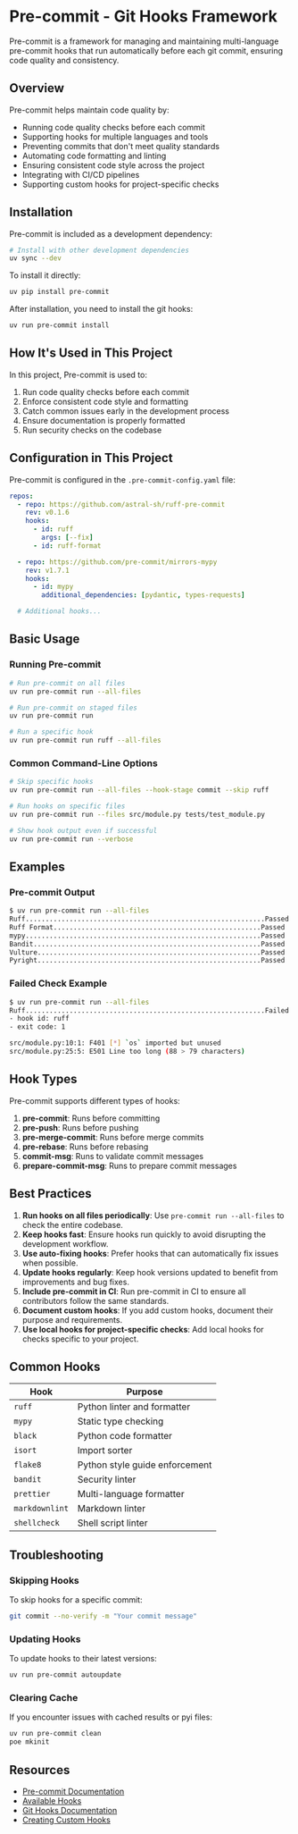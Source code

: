 # Pre-commit - Git Hooks Framework

Pre-commit is a framework for managing and maintaining multi-language pre-commit hooks that run automatically before each git commit, ensuring code quality and consistency.

## Overview

Pre-commit helps maintain code quality by:

- Running code quality checks before each commit
- Supporting hooks for multiple languages and tools
- Preventing commits that don't meet quality standards
- Automating code formatting and linting
- Ensuring consistent code style across the project
- Integrating with CI/CD pipelines
- Supporting custom hooks for project-specific checks

## Installation

Pre-commit is included as a development dependency:

```bash
# Install with other development dependencies
uv sync --dev
```

To install it directly:

```bash
uv pip install pre-commit
```

After installation, you need to install the git hooks:

```bash
uv run pre-commit install
```

## How It's Used in This Project

In this project, Pre-commit is used to:

1. Run code quality checks before each commit
1. Enforce consistent code style and formatting
1. Catch common issues early in the development process
1. Ensure documentation is properly formatted
1. Run security checks on the codebase

## Configuration in This Project

Pre-commit is configured in the `.pre-commit-config.yaml` file:

```yaml
repos:
  - repo: https://github.com/astral-sh/ruff-pre-commit
    rev: v0.1.6
    hooks:
      - id: ruff
        args: [--fix]
      - id: ruff-format

  - repo: https://github.com/pre-commit/mirrors-mypy
    rev: v1.7.1
    hooks:
      - id: mypy
        additional_dependencies: [pydantic, types-requests]

  # Additional hooks...
```

## Basic Usage

### Running Pre-commit

```bash
# Run pre-commit on all files
uv run pre-commit run --all-files

# Run pre-commit on staged files
uv run pre-commit run

# Run a specific hook
uv run pre-commit run ruff --all-files
```

### Common Command-Line Options

```bash
# Skip specific hooks
uv run pre-commit run --all-files --hook-stage commit --skip ruff

# Run hooks on specific files
uv run pre-commit run --files src/module.py tests/test_module.py

# Show hook output even if successful
uv run pre-commit run --verbose
```

## Examples

### Pre-commit Output

```bash
$ uv run pre-commit run --all-files
Ruff............................................................Passed
Ruff Format....................................................Passed
mypy...........................................................Passed
Bandit.........................................................Passed
Vulture........................................................Passed
Pyright........................................................Passed
```

### Failed Check Example

```bash
$ uv run pre-commit run --all-files
Ruff............................................................Failed
- hook id: ruff
- exit code: 1

src/module.py:10:1: F401 [*] `os` imported but unused
src/module.py:25:5: E501 Line too long (88 > 79 characters)
```

## Hook Types

Pre-commit supports different types of hooks:

1. **pre-commit**: Runs before committing
1. **pre-push**: Runs before pushing
1. **pre-merge-commit**: Runs before merge commits
1. **pre-rebase**: Runs before rebasing
1. **commit-msg**: Runs to validate commit messages
1. **prepare-commit-msg**: Runs to prepare commit messages

## Best Practices

1. **Run hooks on all files periodically**: Use `pre-commit run --all-files` to check the entire codebase.
1. **Keep hooks fast**: Ensure hooks run quickly to avoid disrupting the development workflow.
1. **Use auto-fixing hooks**: Prefer hooks that can automatically fix issues when possible.
1. **Update hooks regularly**: Keep hook versions updated to benefit from improvements and bug fixes.
1. **Include pre-commit in CI**: Run pre-commit in CI to ensure all contributors follow the same standards.
1. **Document custom hooks**: If you add custom hooks, document their purpose and requirements.
1. **Use local hooks for project-specific checks**: Add local hooks for checks specific to your project.

## Common Hooks

| Hook | Purpose |
|------|---------|
| `ruff` | Python linter and formatter |
| `mypy` | Static type checking |
| `black` | Python code formatter |
| `isort` | Import sorter |
| `flake8` | Python style guide enforcement |
| `bandit` | Security linter |
| `prettier` | Multi-language formatter |
| `markdownlint` | Markdown linter |
| `shellcheck` | Shell script linter |

## Troubleshooting

### Skipping Hooks

To skip hooks for a specific commit:

```bash
git commit --no-verify -m "Your commit message"
```

### Updating Hooks

To update hooks to their latest versions:

```bash
uv run pre-commit autoupdate
```

### Clearing Cache

If you encounter issues with cached results or pyi files:

```bash
uv run pre-commit clean
poe mkinit
```

## Resources

- [Pre-commit Documentation](https://pre-commit.com/)
- [Available Hooks](https://pre-commit.com/hooks.html)
- [Git Hooks Documentation](https://git-scm.com/docs/githooks)
- [Creating Custom Hooks](https://pre-commit.com/#new-hooks)
